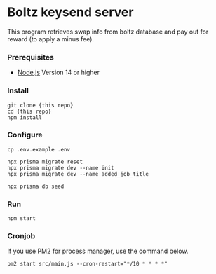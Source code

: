 # Boltz keysend server
This program retrieves swap info from boltz database and pay out for reward (to apply a minus fee).

### Prerequisites

- [Node.js](https://nodejs.org/) Version 14 or higher

### Install
```
git clone {this repo}
cd {this repo}
npm install
```
### Configure

```
cp .env.example .env
```

```
npx prisma migrate reset
npx prisma migrate dev --name init
npx prisma migrate dev --name added_job_title

npx prisma db seed
```

### Run
```
npm start
```

### Cronjob
If you use PM2 for process manager, use the command below.
```
pm2 start src/main.js --cron-restart="*/10 * * * *"
```